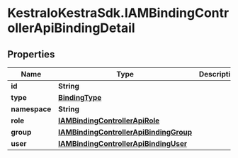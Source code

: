 # KestraIoKestraSdk.IAMBindingControllerApiBindingDetail

## Properties

Name | Type | Description | Notes
------------ | ------------- | ------------- | -------------
**id** | **String** |  | [optional] 
**type** | [**BindingType**](BindingType.md) |  | [optional] 
**namespace** | **String** |  | [optional] 
**role** | [**IAMBindingControllerApiRole**](IAMBindingControllerApiRole.md) |  | [optional] 
**group** | [**IAMBindingControllerApiBindingGroup**](IAMBindingControllerApiBindingGroup.md) |  | [optional] 
**user** | [**IAMBindingControllerApiBindingUser**](IAMBindingControllerApiBindingUser.md) |  | [optional] 


